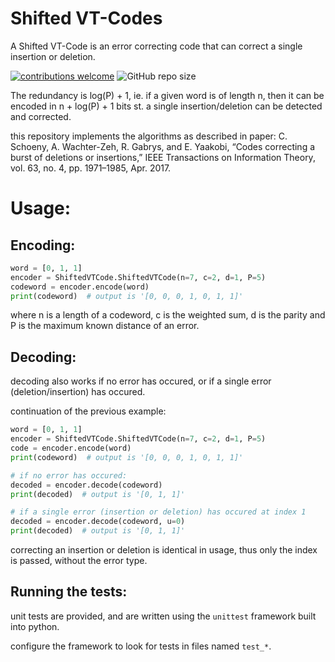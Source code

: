 # Shifted VT-Codes 
A Shifted VT-Code is an error correcting code that can correct a single insertion or deletion.

[![contributions welcome](https://img.shields.io/badge/contributions-welcome-blue)](./CONTRIBUTING.md)
![GitHub repo size](https://img.shields.io/github/repo-size/Guy-Shapira/Shifted-VT-codes?style=plastic)

The redundancy is log(P) + 1, ie. if a given word is of length n, then it can be encoded in n + log(P) + 1 bits st. a single insertion/deletion can be detected and corrected.

this repository implements the algorithms as described in paper: C. Schoeny, A. Wachter-Zeh, R. Gabrys, and E. Yaakobi, “Codes correcting a burst of deletions or insertions,” IEEE Transactions on Information Theory, vol. 63, no. 4, pp. 1971–1985, Apr. 2017.
# Usage:

## Encoding:
```python
word = [0, 1, 1]
encoder = ShiftedVTCode.ShiftedVTCode(n=7, c=2, d=1, P=5)
codeword = encoder.encode(word)
print(codeword)  # output is '[0, 0, 0, 1, 0, 1, 1]'
```

where n is a length of a codeword, c is the weighted sum, d is the parity and P is the maximum known distance of an error.

## Decoding:
decoding also works if no error has occured, or if a single error (deletion/insertion) has occured.

continuation of the previous example:
```python
word = [0, 1, 1]
encoder = ShiftedVTCode.ShiftedVTCode(n=7, c=2, d=1, P=5)
code = encoder.encode(word)
print(codeword)  # output is '[0, 0, 0, 1, 0, 1, 1]'

# if no error has occured:
decoded = encoder.decode(codeword)
print(decoded)  # output is '[0, 1, 1]'

# if a single error (insertion or deletion) has occured at index 1
decoded = encoder.decode(codeword, u=0)
print(decoded)  # output is '[0, 1, 1]'
```

correcting an insertion or deletion is identical in usage, thus only the index is passed, without the error type.

## Running the tests:
unit tests are provided, and are written using the `unittest` framework built into python.

configure the framework to look for tests in files named `test_*`.

